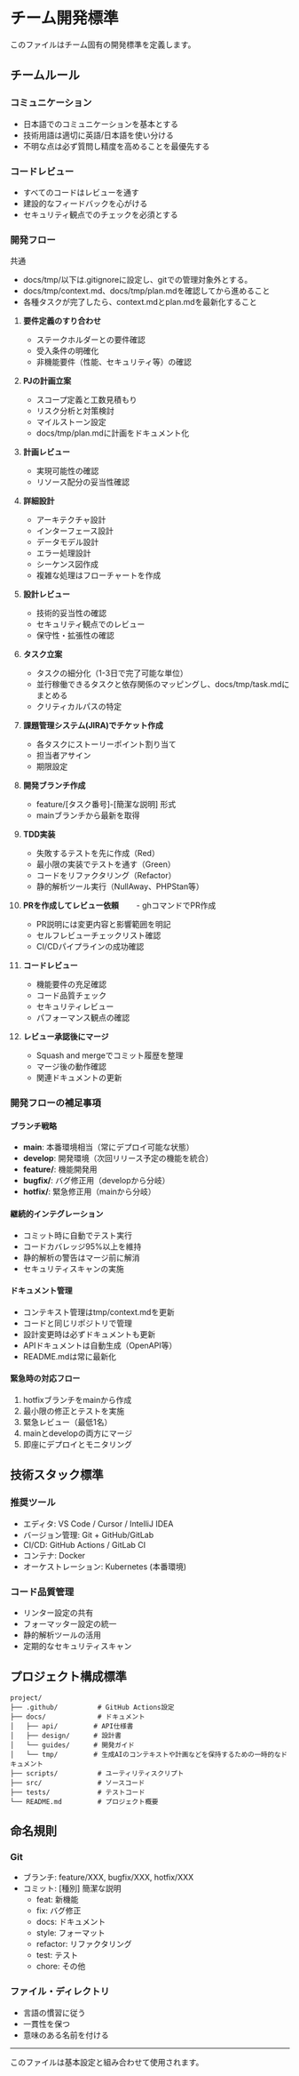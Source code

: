 # チーム開発標準

このファイルはチーム固有の開発標準を定義します。

## チームルール

### コミュニケーション
- 日本語でのコミュニケーションを基本とする
- 技術用語は適切に英語/日本語を使い分ける
- 不明な点は必ず質問し精度を高めることを最優先する

### コードレビュー
- すべてのコードはレビューを通す
- 建設的なフィードバックを心がける
- セキュリティ観点でのチェックを必須とする

### 開発フロー
共通
- docs/tmp/以下は.gitignoreに設定し、gitでの管理対象外とする。
- docs/tmp/context.md、docs/tmp/plan.mdを確認してから進めること
- 各種タスクが完了したら、context.mdとplan.mdを最新化すること

1. **要件定義のすり合わせ**
   - ステークホルダーとの要件確認
   - 受入条件の明確化
   - 非機能要件（性能、セキュリティ等）の確認

2. **PJの計画立案**
   - スコープ定義と工数見積もり
   - リスク分析と対策検討
   - マイルストーン設定
   - docs/tmp/plan.mdに計画をドキュメント化

3. **計画レビュー**
   - 実現可能性の確認
   - リソース配分の妥当性確認

4. **詳細設計**
   - アーキテクチャ設計
   - インターフェース設計
   - データモデル設計
   - エラー処理設計
   - シーケンス図作成
   - 複雑な処理はフローチャートを作成

5. **設計レビュー**
   - 技術的妥当性の確認
   - セキュリティ観点でのレビュー
   - 保守性・拡張性の確認

6. **タスク立案**
   - タスクの細分化（1-3日で完了可能な単位）
   - 並行稼働できるタスクと依存関係のマッピングし、docs/tmp/task.mdにまとめる
   - クリティカルパスの特定

7. **課題管理システム(JIRA)でチケット作成**
   - 各タスクにストーリーポイント割り当て
   - 担当者アサイン
   - 期限設定

8. **開発ブランチ作成**
   - feature/[タスク番号]-[簡潔な説明] 形式
   - mainブランチから最新を取得

9. **TDD実装**
   - 失敗するテストを先に作成（Red）
   - 最小限の実装でテストを通す（Green）
   - コードをリファクタリング（Refactor）
   - 静的解析ツール実行（NullAway、PHPStan等）

10. **PRを作成してレビュー依頼**
　　- ghコマンドでPR作成
    - PR説明には変更内容と影響範囲を明記
    - セルフレビューチェックリスト確認
    - CI/CDパイプラインの成功確認

11. **コードレビュー**
    - 機能要件の充足確認
    - コード品質チェック
    - セキュリティレビュー
    - パフォーマンス観点の確認

12. **レビュー承認後にマージ**
    - Squash and mergeでコミット履歴を整理
    - マージ後の動作確認
    - 関連ドキュメントの更新

### 開発フローの補足事項

#### ブランチ戦略
- **main**: 本番環境相当（常にデプロイ可能な状態）
- **develop**: 開発環境（次回リリース予定の機能を統合）
- **feature/**: 機能開発用
- **bugfix/**: バグ修正用（developから分岐）
- **hotfix/**: 緊急修正用（mainから分岐）

#### 継続的インテグレーション
- コミット時に自動でテスト実行
- コードカバレッジ95%以上を維持
- 静的解析の警告はマージ前に解消
- セキュリティスキャンの実施

#### ドキュメント管理
- コンテキスト管理はtmp/context.mdを更新
- コードと同じリポジトリで管理
- 設計変更時は必ずドキュメントも更新
- APIドキュメントは自動生成（OpenAPI等）
- README.mdは常に最新化

#### 緊急時の対応フロー
1. hotfixブランチをmainから作成
2. 最小限の修正とテストを実施
3. 緊急レビュー（最低1名）
4. mainとdevelopの両方にマージ
5. 即座にデプロイとモニタリング

## 技術スタック標準

### 推奨ツール
- エディタ: VS Code / Cursor / IntelliJ IDEA
- バージョン管理: Git + GitHub/GitLab
- CI/CD: GitHub Actions / GitLab CI
- コンテナ: Docker
- オーケストレーション: Kubernetes (本番環境)

### コード品質管理
- リンター設定の共有
- フォーマッター設定の統一
- 静的解析ツールの活用
- 定期的なセキュリティスキャン

## プロジェクト構成標準

```
project/
├── .github/          # GitHub Actions設定
├── docs/             # ドキュメント
│   ├── api/         # API仕様書
│   ├── design/      # 設計書
│   └── guides/      # 開発ガイド
│   └── tmp/         # 生成AIのコンテキストや計画などを保持するための一時的なドキュメント
├── scripts/          # ユーティリティスクリプト
├── src/              # ソースコード
├── tests/            # テストコード
└── README.md         # プロジェクト概要
```

## 命名規則

### Git
- ブランチ: feature/XXX, bugfix/XXX, hotfix/XXX
- コミット: [種別] 簡潔な説明
  - feat: 新機能
  - fix: バグ修正
  - docs: ドキュメント
  - style: フォーマット
  - refactor: リファクタリング
  - test: テスト
  - chore: その他

### ファイル・ディレクトリ
- 言語の慣習に従う
- 一貫性を保つ
- 意味のある名前を付ける

---

このファイルは基本設定と組み合わせて使用されます。
